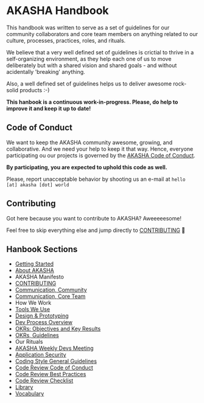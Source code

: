 # AKASHA Handbook

This handbook was written to serve as a set of guidelines for our community collaborators and core team members on anything related to our culture, processes, practices, roles, and rituals.

We believe that a very well defined set of guidelines is crictial to thrive in a self-organizing environment, as they help each one of us to move deliberately but with a shared vision and shared goals - and without acidentally 'breaking' anything. 

Also, a well defined set of guidelines helps us to deliver awesome rock-solid products :-)

**This hanbook is a continuous work-in-progress. Please, do help to improve it and keep it up to date!** 

## Code of Conduct

We want to keep the AKASHA community awesome, growing, and collaborative. And we need your help to keep it that way. Hence, everyone participating ou our projects is governed by the [AKASHA Code of Conduct](https://github.com/AkashaProject/PM/blob/master/handbook/sections/code-of-conduct.md).   

**By participating, you are expected to uphold this code as well.**

Please, report unacceptable behavior by shooting us an e-mail at `hello [at] akasha [dot] world` 

## Contributing   

Got here because you want to contribute to AKASHA? Aweeeeesome!

Feel free to skip everything else and jump directly to [CONTRIBUTING](https://github.com/AkashaProject/PM/blob/master/handbook/sections/CONTRIBUTING.md) :rocket:

## Hanbook Sections

- [Getting Started](https://github.com/AkashaProject/PM/blob/master/handbook/sections/getting-started.md)
- [About AKASHA](https://github.com/AkashaProject/PM/blob/master/handbook/sections/about-akasha.md)
- AKASHA Manifesto
- [CONTRIBUTING](https://github.com/AkashaProject/PM/blob/master/handbook/sections/CONTRIBUTING.md)
- [Communication, Community](https://github.com/AkashaProject/PM/blob/master/handbook/sections/communication-community.md)
- [Communication, Core Team](https://github.com/AkashaProject/PM/blob/master/handbook/sections/communication-core-team.md)
- How We Work
- [Tools We Use](https://github.com/AkashaProject/PM/blob/master/handbook/sections/tools-we-use.md)
- [Design & Prototyping](https://github.com/AkashaProject/PM/blob/master/handbook/sections/design-prototyping.md)
- [Dev Process Overview](https://github.com/AkashaProject/PM/blob/master/handbook/sections/dev-process-overview.md)
- [OKRs: Objectives and Key Results](https://github.com/AkashaProject/PM/blob/master/handbook/sections/okrs.md)
- [OKRs, Guidelines](https://github.com/AkashaProject/PM/blob/master/handbook/sections/okrs-guidelines.md)
- Our Rituals
- [AKASHA Weekly Devs Meeting](https://github.com/AkashaProject/PM/blob/master/handbook/sections/akasha-weekly-devs.md)
- [Application Security](https://github.com/AkashaProject/PM/blob/master/handbook/sections/application-security.md)
- [Coding Style General Guidelines](https://github.com/AkashaProject/PM/blob/master/handbook/sections/code-style-general.md)
- [Code Review Code of Conduct](https://github.com/AkashaProject/PM/blob/master/handbook/sections/code-review-conduct.md )
- [Code Review Best Practices](https://github.com/AkashaProject/PM/blob/master/handbook/sections/code-review-practices.md)
- [Code Review Checklist](https://github.com/AkashaProject/PM/blob/master/handbook/sections/code-review-checklist.md)
- [Library](https://github.com/AkashaProject/PM/blob/master/handbook/sections/library.md)
- [Vocabulary](https://github.com/AkashaProject/PM/blob/master/handbook/sections/vocabulary.md)
